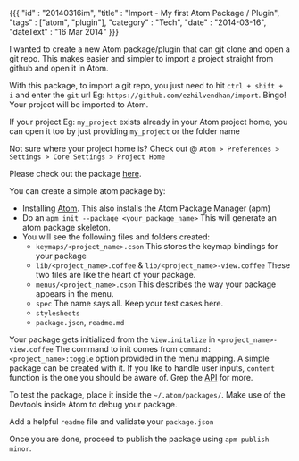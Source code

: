 {{{
    "id"       : "20140316im",
    "title"    : "Import - My first Atom Package / Plugin",
    "tags"     : ["atom", "plugin"],
    "category" : "Tech",
    "date"     : "2014-03-16",
    "dateText" : "16 Mar 2014"
}}}

I wanted to create a new Atom package/plugin that can git clone and open a git repo. This makes easier and simpler
to import a project straight from github and open it in Atom.

With this package, to import a git repo, you just need to hit `ctrl + shift + i` and enter the `git`
url Eg: `https://github.com/ezhilvendhan/import`. Bingo! Your project will be imported to Atom.

If your project Eg: `my_project` exists already in your Atom project home, you can open
it too by just providing `my_project` or the folder name

Not sure where your project home is? Check out @ `Atom > Preferences > Settings > Core Settings > Project Home`

Please check out the package [here](https://atom.io/packages/import).

You can create a simple atom package by:

 - Installing [Atom](https://atom.io).
    This also installs the Atom Package Manager (apm)
 - Do an `apm init --package <your_package_name>`
    This will generate an atom package skeleton.
 - You will see the following files and folders created:
    - `keymaps/<project_name>.cson`
        This stores the keymap bindings for your package
    - `lib/<project_name>.coffee` & `lib/<project_name>-view.coffee`
        These two files are like the heart of your package.
    - `menus/<project_name>.cson`
        This describes the way your package appears in the menu.
    - `spec`
        The name says all. Keep your test cases here.
    - `stylesheets`
    - `package.json`, `readme.md`

Your package gets initialized from the `View.initalize` in `<project_name>-view.coffee`
The command to init comes from `command: <project_name>:toggle` option
provided in the menu mapping.
A simple package can be created with it. If you like to handle user inputs, `content` function
is the one you should be aware of. Grep the [API](https://atom.io/docs/api/v0.73.0/api/) for more.

To test the package, place it inside the `~/.atom/packages/`.
Make use of the Devtools inside Atom to debug your package.

Add a helpful `readme` file and validate your `package.json`

Once you are done, proceed to publish the package using `apm publish minor`.
